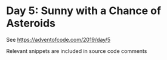 # Day 5: Sunny with a Chance of Asteroids

See https://adventofcode.com/2019/day/5

Relevant snippets are included in source code comments
